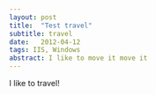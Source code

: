 ```yaml
---
layout: post
title:  "Test travel"
subtitle: travel
date:   2012-04-12
tags: IIS, Windows
abstract: I like to move it move it
---
```

I like to travel!